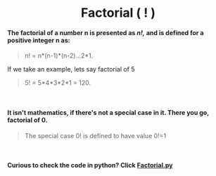 <h1 align="center">
  Factorial ( ! )
</h>

#### The factorial of a number n is presented as ***n!,*** and is defined for a positive integer n as:
> n! = n\*(n-1)\*(n-2)...2\*1. 	

If we take an example, lets say factorial of 5
> 5! = 5\*4\*3\*2\*1 = 120.

<br>

#### It isn't mathematics, if there's not a special case in it. There you go, factorial of 0.
> The special case 0! is defined to have value 0!=1

<br>

#### Curious to check the code in python? Click [Factorial.py](/code/factorial.py)
